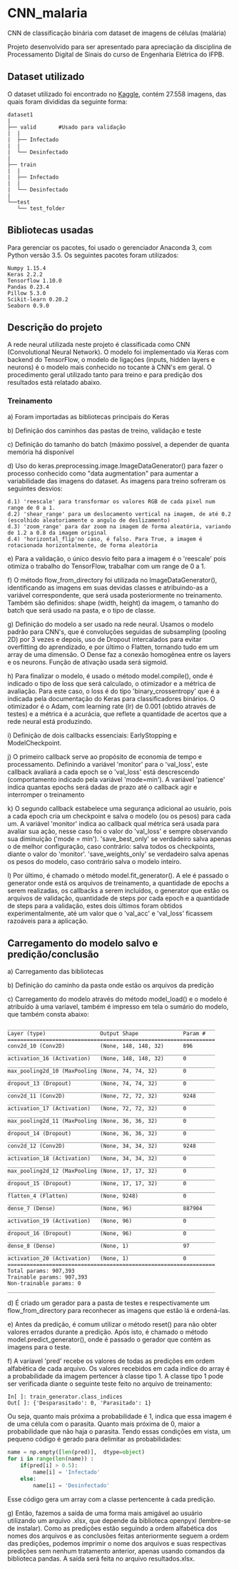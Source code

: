 # CNN_malaria
CNN de classificação binária com dataset de imagens de células (malária)

Projeto desenvolvido para ser apresentado para apreciação da disciplina de Processamento Digital de Sinais do curso de Engenharia Elétrica do IFPB.

## Dataset utilizado

O dataset utilizado foi encontrado no [Kaggle](https://www.kaggle.com/iarunava/cell-images-for-detecting-malaria), contém 27.558 imagens, das quais foram divididas da seguinte forma:

	dataset1
	|
	├── valid		#Usado para validação
	|  |
	|  ├── Infectado	
	|  |
	|  └── Desinfectado	
	|  
	├── train
	|  |
	|  ├── Infectado	
	|  |
	|  └── Desinfectado	
	|
	└──test
	   └── test_folder

## Bibliotecas usadas

Para gerenciar os pacotes, foi usado o gerenciador Anaconda 3, com Python versão 3.5. Os seguintes pacotes foram utilizados:

	Numpy 1.15.4
	Keras 2.2.2
	Tensorflow 1.10.0
	Pandas 0.23.4
	Pillow 5.3.0
	Scikit-learn 0.20.2
	Seaborn 0.9.0

## Descrição do projeto

A rede neural utilizada neste projeto é classificada como CNN (Convolutional Neural Network). O modelo foi implementado via Keras com backend do TensorFlow, o modelo de ligações (inputs, hidden layers e neurons) é o modelo mais conhecido no tocante à CNN's em geral. O procedimento geral utilizado tanto para treino e para predição dos resultados está relatado abaixo.

### Treinamento

a) Foram importadas as bibliotecas principais do Keras

b) Definição dos caminhos das pastas de treino, validação e teste

c) Definição do tamanho do batch (máximo possível, a depender de quanta memória há disponível

d) Uso do keras.preprocessing.image.ImageDataGenerator() para fazer o processo conhecido como "data augmentation" para aumentar a variabilidade das imagens do dataset. As imagens para treino sofreram os seguintes desvios:

	d.1) 'reescale' para transformar os valores RGB de cada pixel num range de 0 a 1.
	d.2) 'shear_range' para um deslocamento vertical na imagem, de até 0.2 (escolhido aleatoriamente o angulo de deslizamento)
	d.3) 'zoom_range' para dar zoom na imagem de forma aleatória, variando de 1.2 a 0.8 da imagem original
	d.4) 'horizontal_flip'no caso, é falso. Para True, a imagem é rotacionada horizontalmente, de forma aleatória

e) Para a validação, o único desvio feito para a imagem é o 'reescale' pois otimiza o trabalho do TensorFlow, trabalhar com um range de 0 a 1.

f) O método flow_from_directory foi utilizada no ImageDataGenerator(), identificando as imagens em suas devidas classes e atribuindo-as a variável correspondente, que será usada posteriormente no treinamento. Também são definidos: shape (width, height) da imagem, o tamanho do batch que será usado na pasta, e o tipo de classe.

g) Definição do modelo a ser usado na rede neural. Usamos o modelo padrão para CNN's, que é convoluções seguidas de subsampling (pooling 2D) por 3 vezes e depois, uso de Dropout intercalados para evitar overfitting do aprendizado, e por último o Flatten, tornando tudo em um array de uma dimensão. O Dense faz a conexão homogênea entre os layers e os neurons. Função de ativação usada será sigmoid.

h) Para finalizar o modelo, é usado o método model.compile(), onde é indicado o tipo de loss que será calculado, o otimizador e a métrica de avaliação. Para este caso, o loss é do tipo 'binary_crossentropy' que é a indicada pela documentação do Keras para classificadores binários. O otimizador é o Adam, com learning rate (lr) de 0.001 (obtido através de testes) e a métrica é a acurácia, que reflete a quantidade de acertos que a rede neural está produzindo.

i) Definição de dois callbacks essenciais: EarlyStopping e ModelCheckpoint. 

j) O primeiro callback serve ao propósito de economia de tempo e processamento. Definindo a variável 'monitor' para o 'val_loss', este callback avaliará a cada epoch se o 'val_loss' está descrescendo (comportamento indicado pela variável 'mode=min'). A variável 'patience' indica quantas epochs será dadas de prazo até o callback agir e interromper o	treinamento

k) O segundo callback estabelece uma segurança adicional ao usuário, pois a cada epoch cria um checkpoint e salva o modelo (ou 	os pesos) para cada um. A variável 'monitor' indica ao callback qual métrica será usada para avaliar sua ação, nesse 		caso foi o valor do 'val_loss' e sempre observando sua diminuição ('mode = min'). 'save_best_only' se verdadeiro salva 		apenas o de melhor configuração, caso contrário: salva todos os checkpoints, diante o valor do 'monitor'. 			'save_weights_only' se verdadeiro salva apenas os pesos do modelo, caso contrário salva o modelo inteiro.

l) Por último, é chamado o método model.fit_generator(). A ele é passado o generator onde está os arquivos de treinamento, a quantidade de epochs a serem realizadas, os callbacks a serem incluídos, o generator que estão os arquivos de validação, quantidade de steps por cada epoch e a quantidade de steps para a validação, estes dois últimos foram obtidos experimentalmente, até um valor que o 'val_acc' e 'val_loss' ficassem razoáveis para a aplicação.

## Carregamento do modelo salvo e predição/conclusão

a) Carregamento das bibliotecas

b) Definição do caminho da pasta onde estão os arquivos da predição

c) Carregamento do modelo através do método model_load() e o modelo é atribuído à uma varíavel, também é impresso em tela o sumário do modelo, que também consta abaixo:

	_________________________________________________________________
	Layer (type)                 Output Shape              Param #   
	=================================================================
	conv2d_10 (Conv2D)           (None, 148, 148, 32)      896       
	_________________________________________________________________
	activation_16 (Activation)   (None, 148, 148, 32)      0         
	_________________________________________________________________
	max_pooling2d_10 (MaxPooling (None, 74, 74, 32)        0         
	_________________________________________________________________
	dropout_13 (Dropout)         (None, 74, 74, 32)        0         
	_________________________________________________________________
	conv2d_11 (Conv2D)           (None, 72, 72, 32)        9248      
	_________________________________________________________________
	activation_17 (Activation)   (None, 72, 72, 32)        0         
	_________________________________________________________________
	max_pooling2d_11 (MaxPooling (None, 36, 36, 32)        0         
	_________________________________________________________________
	dropout_14 (Dropout)         (None, 36, 36, 32)        0         
	_________________________________________________________________
	conv2d_12 (Conv2D)           (None, 34, 34, 32)        9248      
	_________________________________________________________________
	activation_18 (Activation)   (None, 34, 34, 32)        0         
	_________________________________________________________________
	max_pooling2d_12 (MaxPooling (None, 17, 17, 32)        0         
	_________________________________________________________________
	dropout_15 (Dropout)         (None, 17, 17, 32)        0         
	_________________________________________________________________
	flatten_4 (Flatten)          (None, 9248)              0         
	_________________________________________________________________
	dense_7 (Dense)              (None, 96)                887904    
	_________________________________________________________________
	activation_19 (Activation)   (None, 96)                0         
	_________________________________________________________________
	dropout_16 (Dropout)         (None, 96)                0         
	_________________________________________________________________
	dense_8 (Dense)              (None, 1)                 97        
	_________________________________________________________________
	activation_20 (Activation)   (None, 1)                 0         
	=================================================================
	Total params: 907,393
	Trainable params: 907,393
	Non-trainable params: 0
	_________________________________________________________________
	
d) É criado um gerador para a pasta de testes e respectivamente um flow_from_directory para reconhecer as imagens que estão lá e  ordená-las.

e) Antes da predição, é comum utilizar o método reset() para não obter valores errados durante a predição. Após isto, é chamado o método model.predict_generator(), onde é passado o gerador que contém as imagens para o teste.

f) A varíavel 'pred' recebe os valores de todas as predições em ordem alfabética de cada arquivo. Os valores recebidos em cada indíce do array é a probabilidade da imagem pertencer à classe tipo 1. A classe tipo 1 pode ser verificada diante o seguinte teste feito no arquivo de treinamento:

	In[ ]: train_generator.class_indices
	Out[ ]: {'Desparasitado': 0, 'Parasitado': 1}
	
Ou seja, quanto mais próxima a probabilidade é 1, indica que essa imagem é de uma célula com o parasita. Quanto mais próxima de 0, maior a probabilidade que não haja o parasita. Tendo essas condições em vista, um pequeno código é gerado para delimitar as probabilidades:
	
```python
name = np.empty([len(pred)],  dtype=object)
for i in range(len(name)) :
    if(pred[i] > 0.5):
        name[i] = 'Infectado'
    else:
        name[i] = 'Desinfectado'
```
Esse código gera um array com a classe pertencente à cada predição.

g) Então, fazemos a saída de uma forma mais amigável ao usuário utilizando um arquivo .xlsx, que depende da biblioteca openpyxl (lembre-se de instalar). Como as predições estão seguindo a ordem alfabética dos nomes dos arquivos e as conclusões feitas anteriormente seguem a ordem das predições, podemos imprimir o nome dos arquivos e suas respectivas predições sem nenhum tratamento anterior, apenas usando comandos da biblioteca pandas. A saída será feita no arquivo resultados.xlsx.
